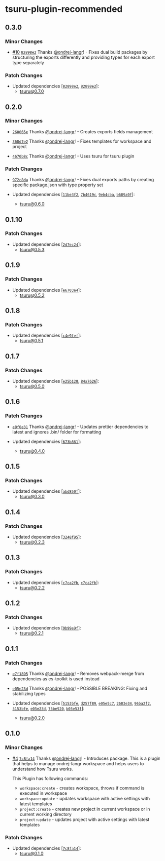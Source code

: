# tsuru-plugin-recommended

## 0.3.0

### Minor Changes

- [#10](https://github.com/ondrej-langr/toolbox/pull/10) [`82898e2`](https://github.com/ondrej-langr/toolbox/commit/82898e2dd2f8592e78def8ac2df64d82d18ae3da) Thanks [@ondrej-langr](https://github.com/ondrej-langr)! - Fixes dual build packages by structuring the exports differently and providing types for each export type separately

### Patch Changes

- Updated dependencies [[`82898e2`](https://github.com/ondrej-langr/toolbox/commit/82898e2dd2f8592e78def8ac2df64d82d18ae3da), [`82898e2`](https://github.com/ondrej-langr/toolbox/commit/82898e2dd2f8592e78def8ac2df64d82d18ae3da)]:
  - tsuru@0.7.0

## 0.2.0

### Minor Changes

- [`260065e`](https://github.com/ondrej-langr/toolbox/commit/260065ef023d187b44f13d19f7546b7605099a40) Thanks [@ondrej-langr](https://github.com/ondrej-langr)! - Creates exports fields management

- [`368d7e2`](https://github.com/ondrej-langr/toolbox/commit/368d7e2053f0ab4377268be1ad42f4b9bdd1b799) Thanks [@ondrej-langr](https://github.com/ondrej-langr)! - Fixes templates for workspace and project

- [`4670b8c`](https://github.com/ondrej-langr/toolbox/commit/4670b8c90a9513901370ef57bfeef3f6cc59bf6e) Thanks [@ondrej-langr](https://github.com/ondrej-langr)! - Uses tsuru for tsuru plugin

### Patch Changes

- [`972c8da`](https://github.com/ondrej-langr/toolbox/commit/972c8daf75579e527b2f6c35877e95d18ee978a3) Thanks [@ondrej-langr](https://github.com/ondrej-langr)! - Fixes dual exports paths by creating specific package.json with type property set

- Updated dependencies [[`11be3f2`](https://github.com/ondrej-langr/toolbox/commit/11be3f26451503713e5d2a15004ec8da711cbe89), [`7b4619c`](https://github.com/ondrej-langr/toolbox/commit/7b4619c64a659297855324ebd5ae6ba6ab3589d7), [`9eb4cba`](https://github.com/ondrej-langr/toolbox/commit/9eb4cbaf94e0925752eae817d68bee52143510c1), [`b689a0f`](https://github.com/ondrej-langr/toolbox/commit/b689a0f36ac5820f3c0f9c3a8bcda7358ec74380)]:
  - tsuru@0.6.0

## 0.1.10

### Patch Changes

- Updated dependencies [[`2d7ec24`](https://github.com/ondrej-langr/toolbox/commit/2d7ec24924100493c39a868556f9d1ea0fa662e6)]:
  - tsuru@0.5.3

## 0.1.9

### Patch Changes

- Updated dependencies [[`e6703e4`](https://github.com/ondrej-langr/toolbox/commit/e6703e43f8c04cbe532506cfd08e0cee98e7defe)]:
  - tsuru@0.5.2

## 0.1.8

### Patch Changes

- Updated dependencies [[`c4e9fef`](https://github.com/ondrej-langr/toolbox/commit/c4e9fefba892030f0902e1b290c559c2176b8d4d)]:
  - tsuru@0.5.1

## 0.1.7

### Patch Changes

- Updated dependencies [[`e25b120`](https://github.com/ondrej-langr/toolbox/commit/e25b1203870cb5ad62ccc0079694eda4b3bcf31a), [`84a7626`](https://github.com/ondrej-langr/toolbox/commit/84a7626752375852d9c359df0a26827b654a6eed)]:
  - tsuru@0.5.0

## 0.1.6

### Patch Changes

- [`e8f0e31`](https://github.com/ondrej-langr/toolbox/commit/e8f0e314a41caa9a8850bcbac907864254878ee5) Thanks [@ondrej-langr](https://github.com/ondrej-langr)! - Updates prettier dependencies to latest and ignores .bin/ folder for formatting

- Updated dependencies [[`673b861`](https://github.com/ondrej-langr/toolbox/commit/673b861833feab22cd37ab4c4dfb3570c3cbe8b4)]:
  - tsuru@0.4.0

## 0.1.5

### Patch Changes

- Updated dependencies [[`abd850f`](https://github.com/ondrej-langr/toolbox/commit/abd850fc58aeb24126cc772a192b624d824ae6fc)]:
  - tsuru@0.3.0

## 0.1.4

### Patch Changes

- Updated dependencies [[`3248f95`](https://github.com/ondrej-langr/toolbox/commit/3248f95cad6bc697d0e72a9f38d58798f64e0798)]:
  - tsuru@0.2.3

## 0.1.3

### Patch Changes

- Updated dependencies [[`c7ca2fb`](https://github.com/ondrej-langr/toolbox/commit/c7ca2fb2690a698d49c2b5e414c505dc0a9106b8), [`c7ca2fb`](https://github.com/ondrej-langr/toolbox/commit/c7ca2fb2690a698d49c2b5e414c505dc0a9106b8)]:
  - tsuru@0.2.2

## 0.1.2

### Patch Changes

- Updated dependencies [[`9b99e9f`](https://github.com/ondrej-langr/toolbox/commit/9b99e9f7586191b6f3f8410e199f7e7126a008fc)]:
  - tsuru@0.2.1

## 0.1.1

### Patch Changes

- [`e7f1895`](https://github.com/ondrej-langr/toolbox/commit/e7f1895d51adf00d0898e198be1d2b7438666513) Thanks [@ondrej-langr](https://github.com/ondrej-langr)! - Removes webpack-merge from dependencies as es-toolkit is used instead

- [`e05e23d`](https://github.com/ondrej-langr/toolbox/commit/e05e23d23d894a569907e585cefdd04d8183bf6a) Thanks [@ondrej-langr](https://github.com/ondrej-langr)! - POSSIBLE BREAKING: Fixing and stabilizing types

- Updated dependencies [[`5153bfe`](https://github.com/ondrej-langr/toolbox/commit/5153bfe8ffb67719c11bc421bc48e67aba2a43f1), [`d257f89`](https://github.com/ondrej-langr/toolbox/commit/d257f89bb102e58fdc6c38d877db479728c3d7d2), [`e05e5c7`](https://github.com/ondrej-langr/toolbox/commit/e05e5c7e732bf2a25aa600990ea15aecf6d20cd1), [`2603e34`](https://github.com/ondrej-langr/toolbox/commit/2603e34ffb00728f6d812a591ecc35f674adb496), [`96ba2f2`](https://github.com/ondrej-langr/toolbox/commit/96ba2f29f966e6e1ca4df76ace56ce76b182f0a6), [`5153bfe`](https://github.com/ondrej-langr/toolbox/commit/5153bfe8ffb67719c11bc421bc48e67aba2a43f1), [`e05e23d`](https://github.com/ondrej-langr/toolbox/commit/e05e23d23d894a569907e585cefdd04d8183bf6a), [`75be920`](https://github.com/ondrej-langr/toolbox/commit/75be920a2c3849889a36f5d572bb8af59fc0aeb2), [`b05e53f`](https://github.com/ondrej-langr/toolbox/commit/b05e53f4ce5fdd436eca4f7878f7336e2feace86)]:
  - tsuru@0.2.0

## 0.1.0

### Minor Changes

- [#4](https://github.com/ondrej-langr/toolbox/pull/4) [`7c8fa14`](https://github.com/ondrej-langr/toolbox/commit/7c8fa140809cfec4a17b13362155f61a77135580) Thanks [@ondrej-langr](https://github.com/ondrej-langr)! - Introduces package. This is a plugin that helps to manage ondrej-langr workspace and helps users to understand how Tsuru works.

  This Plugin has following commands:

  - `workspace:create` - creates workspace, throws if command is executed in workspace
  - `workspace:update` - updates workspace with active settings with latest templates
  - `project:create` - creates new project in current workspace or in current working directory
  - `project:update` - updates project with active settings with latest templates

### Patch Changes

- Updated dependencies [[`7c8fa14`](https://github.com/ondrej-langr/toolbox/commit/7c8fa140809cfec4a17b13362155f61a77135580)]:
  - tsuru@0.1.0
